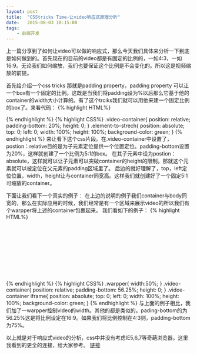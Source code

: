 ```yaml
---
layout: post
title:  "CSStricks Time-让video响应式原理分析"
date:   2015-08-03 10:15:00
tags:
    - 前端开发
---
```

上一篇分享到了如何让video可以做的响应式，那么今天我们具体来分析一下到底是如何做到的。首先现在的目前的video都是有固定的比例的，一如4:3，一如16:9。无论我们如何缩放，我们也要保证这个比例是不会变化的。所以这是视频缩放的前提。

首先给介绍一个css tricks 那就是padding property，padding property 可以让一个box有一个固定的比例。这既是当我们将padding设为%以后那么它基于他的container的width大小计算的。有了这个trciks我们就可以用他来建一个固定比例的box了。来看代码：
{% highlight HTML%}
<div class="video-container">
	<div class="element-to-strech">
	</div>
</div>
{% endhighlight %}
{% highlight CSS%}
.video-container{
	position: relative;
	padding-bottom: 20%;
	height: 0;
}
.element-to-strech{
	position: absolute;
	top: 0;
	left: 0;
	width: 100%;
	height: 100%;
	background-color: green;
}
{% endhighlight %}
来让看下这个css片段。在.video-container中设置了，postion：relative目的是为子元素定位提供一个位置定位。padding-bottom设置为20%，这样就创建了一个比例为5:1的box。
在其子元素中设为postion：absolute，这样就可以让子元素可以突破container的height的限制。那就这个元素就可以被定位在父元素的padding区域里了。
后边的就好理解了，top，left定位位置，width，height让与container同宽高。这样我们就创建好了一个固定5:1可缩放的container。

下面让我们看下一个真实的例子：
在上边的说明的例子我们container与body同宽的，那么在实际应用的时候，我们经常是有一个区域来展示video的所以我们有个warpper将上述的container包裹起来。
我们看如下的例子：
{% highlight HTML%}
<div class="warpper">
	<div class="video-container">
		<iframe src="" frameborder="0"></iframe>
	</div>
</div>
{% endhighlight %}
{% highlight CSS%}
.warpper{
	width:50%;
}
.video-container{
	position: relative;
	padding-bottom: 56.25%;
	height: 0;
}
.vidoe-container iframe{
	position: absolute;
	top: 0;
	left: 0;
	width: 100%;
	height: 100%;
	background-color: green;
}
{% endhighlight %}
与上面的例子相比，我们加了一warpper控制video的width。其他的都是类似的。pading-bottom的为56.25%这是将比例设定在16:9。如果我们将比例控制在4:3则，padding-bottom为75%。

以上就是对于响应式video的分析，css中并没有考虑IE5,6,7等奇葩浏览器。这里我看到的更全的连接，给大家参考。
[链接](http://www.cssmojo.com/creating-intrinsic-ratios-for-video/)
